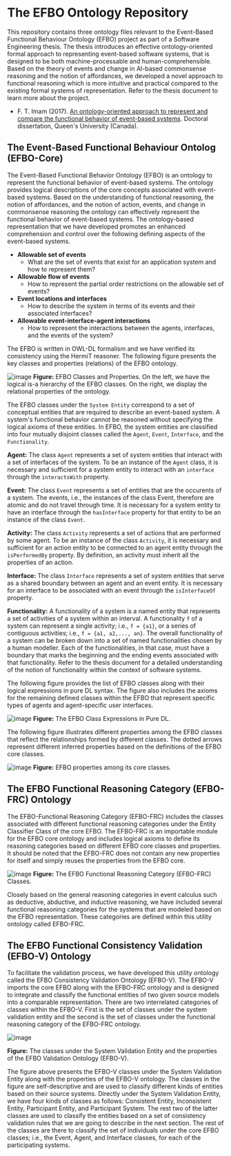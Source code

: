 # The EFBO Ontology Repository
This repository contains three ontology files relevant to the Event-Based Functional Behaviour Ontology (EFBO) project as part of a Software Engineering thesis. The thesis introduces an effective ontology-oriented formal approach to representing event-based software systems, that is designed to be both machine-processable and human-comprehensible. Based on the theory of events and change in AI-based commonsense reasoning and the notion of affordances, we developed a novel approach to functional reasoning which is more intuitive and practical compared to the existing formal systems of representation. Refer to the thesis document to learn more about the project.
* F. T. Imam (2017). [An ontology-oriented approach to represent and compare the functional behavior of event-based systems](https://qspace.library.queensu.ca/items/5456ca18-bf0a-4cd8-86e7-0e60222eac5d). Doctoral dissertation, Queen's University (Canada).

## The Event-Based Functional Behaviour Ontolog (EFBO-Core)
The Event-Based Functional Behavior Ontology (EFBO) is an ontology to represent the functional behavior of event-based systems. The ontology provides logical descriptions of the core concepts associated with event-based systems. Based on the understanding of functional reasoning, the notion of affordances, and the notion of action, events, and change in commonsense reasoning the ontology can effectively represent the functional behavior of event-based systems. The ontology-based representation that we have developed promotes an enhanced comprehension and control over the following defining aspects of the event-based systems.
* **Allowable set of events**
  * What are the set of events that exist for an application system and how to represent them?
* **Allowable flow of events**
  * How to represent the partial order restrictions on the allowable set of events?
* **Event locations and interfaces**
  * How to describe the system in terms of its events and their associated interfaces?
* **Allowable event-interface-agent interactions**
  * How to represent the interactions between the agents, interfaces, and the events of the system?

The EFBO is written in OWL-DL formalism and we have verified its consistency using the HermiT reasoner. The following figure presents the key classes and properties (relations) of the EFBO ontology.

![image](https://github.com/smtifahim/EFBO-Ontology-Repository/assets/13155192/7482c524-9686-41f1-bccf-4a6f7078eafc)
**Figure:** EFBO Classes and Properties. On the left, we have the logical is-a hierarchy of the EFBO classes. On the right, we display the relational properties of the ontology.

The EFBO classes under the `System Entity` correspond to a set of conceptual entities that are required to describe an event-based system. A system's functional behavior cannot be reasoned without specifying the logical axioms of these
entities. In EFBO, the system entities are classified into four mutually disjoint classes called the `Agent`, `Event`, `Interface`, and the `Functionality`.

**Agent:** The class `Agent` represents a set of system entities that interact with a set of interfaces of the system. To be an instance of the `Agent` class, it is necessary and sufficient for a system entity to interact with an `interface` through the `interactsWith` property.

**Event:** The class `Event` represents a set of entities that are the occurents of a system. The events, i.e., the instances of the class Event, therefore are atomic and do not travel through time. It is necessary for a system entity to have an interface through the `hasInterface` property for that entity to be an instance of the class `Event`.

**Activity:** The class `Activity` represents a set of actions that are performed by some agent. To be an instance of the class `Activity`, it is necessary and sufficient for an action entity to be connected to an agent entity through the `isPerformedBy` property. By definition, an activity must inherit all the properties of an action.

**Interface:** The class `Interface` represents a set of system entities that serve as a shared boundary between an agent and an event entity. It is necessary for an interface to be associated with an event through the `isInterfaceOf` property.

**Functionality:** A functionality of a system is a named entity that represents a set of activities of a system within an interval. A functionality `f` of a system can represent a single activity; i.e., `f = {a1}`, or a series of contiguous activities; i.e.,
`f = {a1, a2,..., an}`. The overall functionality of a system can be broken down into a set of named functionalities chosen by a human modeller. Each of the functionalities, in that case, must have a boundary that marks the beginning and the ending events associated with that functionality. Refer to the thesis document for a detailed understanding of the notion of functionality within the context of software systems.

The following figure provides the list of EFBO classes along with their logical expressions in pure DL syntax. The figure also includes the axioms for the remaining defined classes within the EFBO that represent specific types of agents and agent-specific user interfaces.

![image](https://github.com/smtifahim/EFBO-Ontology-Repository/assets/13155192/157a792c-2895-42b7-bb53-a50c1ad90f21)
**Figure:** The EFBO Class Expressions in Pure DL.

The following figure illustrates different properties among the EFBO classes that reflect the relationships formed by different classes. The dotted arrows represent different inferred properties based on the definitions of the EFBO core classes. 

![image](https://github.com/smtifahim/EFBO-Ontology-Repository/assets/13155192/1b9ccc6a-f12c-4d19-9aa1-698d80b02e3b)
**Figure:** EFBO properties among its core classes. 

## The EFBO Functional Reasoning Category (EFBO-FRC) Ontology
The EFBO-Functional Reasoning Category (EFBO-FRC) includes the classes associated with different functional reasoning categories under the Entity Classifier Class of the core EFBO. The EFBO-FRC is an importable module for the EFBO core ontology and includes logical axioms to define its reasoning categories based on different EFBO core classes and properties. It should be noted that the EFBO-FRC does not contain any new properties for itself and simply reuses the properties from the EFBO core.

![image](https://github.com/smtifahim/EFBO-Ontology-Repository/assets/13155192/4ddc23b3-271f-4823-93f3-d0c2e04b57c7)
**Figure:** The EFBO Functional Reasoning Category (EFBO-FRC) Classes.

Closely based on the general reasoning categories in event calculus such as deductive, abductive, and inductive reasoning, we have included several functional reasoning categories for the systems that are modeled based on the EFBO representation. These categories are defined within this utility ontology called EFBO-FRC.

## The EFBO Functional Consistency Validation (EFBO-V) Ontology
To facilitate the validation process, we have developed this utility ontology called the EFBO Consistency Validation Ontology (EFBO-V). The EFBO-V imports the core EFBO along with the EFBO-FRC ontology and is designed to integrate and classify the functional entities of two given source models into a comparable representation. There are two interrelated categories of classes within the EFBO-V. First is the set of classes under the system validation entity and the second is the set of classes under the functional reasoning category of the EFBO-FRC ontology.

![image](https://github.com/smtifahim/EFBO-Ontology-Repository/assets/13155192/3d08ae7e-063d-4d33-9f6a-ea887949daff)

**Figure:** The classes under the System Validation Entity and the properties of the EFBO Validation Ontology (EFBO-V).

The figure above presents the EFBO-V classes under the System Validation Entity along with the properties of the EFBO-V ontology. The classes in the  figure are self-descriptive and are used to classify different kinds of entities based on their source systems. Directly under the System Validation Entity, we have four kinds of classes as follows: Consistent Entity, Inconsistent Entity, Participant Entity, and Participant System. The rest two of the latter classes are used to classify the entities based on a set of consistency validation rules that we are going to describe in the next section. The rest of the classes are there to classify the set of individuals under the core EFBO classes; i.e., the Event, Agent, and Interface classes, for each of the participating systems.

